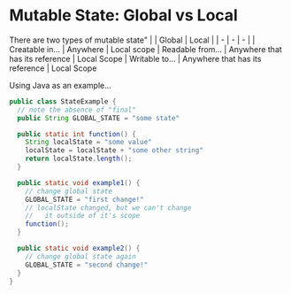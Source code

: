 # Mutable State: Global vs Local

There are two types of mutable state"
| | Global | Local |
| - | - | - |
| Creatable in... | Anywhere | Local scope
| Readable from... | Anywhere that has its reference | Local Scope
| Writable to... | Anywhere that has its reference | Local Scope

Using Java as an example...
```java
public class StateExample {
  // note the absence of "final"
  public String GLOBAL_STATE = "some state"

  public static int function() {
    String localState = "some value"
    localState = localState + "some other string"
    return localState.length();
  }

  public static void example1() {
    // change global state
    GLOBAL_STATE = "first change!"
    // localState changed, but we can't change
    //   it outside of it's scope
    function();
  }

  public static void example2() {
    // change global state again
    GLOBAL_STATE = "second change!"
  }
}
```
